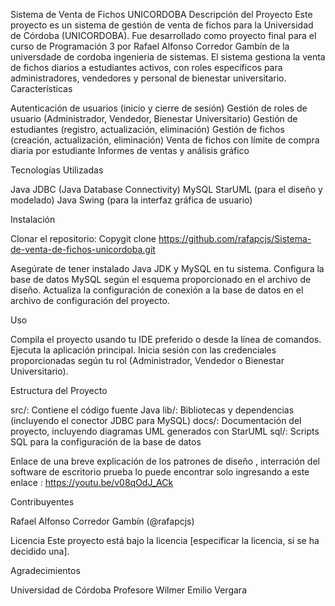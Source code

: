 Sistema de Venta de Fichos UNICORDOBA
Descripción del Proyecto
Este proyecto es un sistema de gestión de venta de fichos para la Universidad de Córdoba (UNICORDOBA). Fue desarrollado como proyecto final para el curso de Programación 3 por Rafael Alfonso Corredor Gambín de la universdade de cordoba ingenieria
de sistemas.
El sistema gestiona la venta de fichos diarios a estudiantes activos, con roles específicos para administradores, vendedores y personal de bienestar universitario.
Características

Autenticación de usuarios (inicio y cierre de sesión)
Gestión de roles de usuario (Administrador, Vendedor, Bienestar Universitario)
Gestión de estudiantes (registro, actualización, eliminación)
Gestión de fichos (creación, actualización, eliminación)
Venta de fichos con límite de compra diaria por estudiante
Informes de ventas y análisis gráfico

Tecnologías Utilizadas

Java
JDBC (Java Database Connectivity)
MySQL
StarUML (para el diseño y modelado)
Java Swing (para la interfaz gráfica de usuario)

Instalación

Clonar el repositorio:
Copygit clone https://github.com/rafapcjs/Sistema-de-venta-de-fichos-unicordoba.git

Asegúrate de tener instalado Java JDK y MySQL en tu sistema.
Configura la base de datos MySQL según el esquema proporcionado en el archivo de diseño.
Actualiza la configuración de conexión a la base de datos en el archivo de configuración del proyecto.

Uso

Compila el proyecto usando tu IDE preferido o desde la línea de comandos.
Ejecuta la aplicación principal.
Inicia sesión con las credenciales proporcionadas según tu rol (Administrador, Vendedor o Bienestar Universitario).

Estructura del Proyecto

src/: Contiene el código fuente Java
lib/: Bibliotecas y dependencias (incluyendo el conector JDBC para MySQL)
docs/: Documentación del proyecto, incluyendo diagramas UML generados con StarUML
sql/: Scripts SQL para la configuración de la base de datos


Enlace de una breve explicación de los patrones de diseño , interración del software de escritorio prueba lo puede encontrar solo ingresando a este enlace
: https://youtu.be/v08qOdJ_ACk 

Contribuyentes

Rafael Alfonso Corredor Gambín (@rafapcjs)

Licencia
Este proyecto está bajo la licencia [especificar la licencia, si se ha decidido una].

Agradecimientos

Universidad de Córdoba
Profesore Wilmer Emilio Vergara
